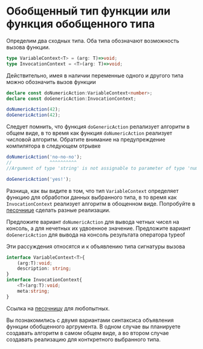 # Обобщенный тип функции или функция обобщенного типа

Определим два сходных типа. Оба типа обозначают возможность вызова функции.

```ts
type VariableContext<T> = (arg: T)=>void;
type InvocationContext = <T>(arg: T)=>void;
```

Действительно, имея в наличии переменные одного и другого типа можно обозначить вызов функции

```ts
declare const doNumericAction:VariableContext<number>;
declare const doGenericAction:InvocationContext;

doNumericAction(42);
doGenericAction(42);
```

Следует помнить, что функция `doGenericAction` релализует алгоритм в общем виде, в то время как функция `doNumericAction` реализует числовой алгоритм. Обратите внимание на предупреждение компилятора в следующем отрывке

```ts
doNumericAction('no-no-no');
//              ^^^^^^^^^^
//Argument of type 'string' is not assignable to parameter of type 'number'.

doGenericAction('yes!');
```

Разница, как вы видите в том, что тип `VariableContext` определяет функцию для обработки данных выбранного типа, в то время как `InvocationContext` реализует алгоритм в обощенном виде. Попробуйте в [песочнице](https://www.typescriptlang.org/play?jsx=0&ssl=10&ssc=1&pln=14&pc=25#code/C4TwDgpgBAaghgJwJZwEYBsIGED2A7YCAD2AB4AVAPigF4oAKRAcwC4pyBKGygNxyQAmAbgCwAKFCQoASTx8AxnGBJ8uAsWC0oFSowSt2XXv2HjxAiPPSJo8-AGdNAnADkArgFsIyeQEF5yvgs8MhomGqEJKR4nqjelKJiFlY2UHZ4jlDOAOIQeN5IfgEqeCyyCkolERqJ5q6eBUWBePQALABMHIk5eY3+zW2dtUn1Xj79JfQA5Hg4ALSzCzhTXeIA9GtQW9s7OwB6B4dH62u++g0EUDgAZlCS0FOOyHhMU1BI9lCzmnD29khMPBhaDAHBQMCIOBeQgIK63e5QGaxbxTAB0ZhGuXy42K+GmIAg9gAhCshEA) сделать разные реализации. 

Предложите вариант `doNumericAction` для вывода четных чисел на консоль, а для нечетных их удвоенное значение.
Предложите вариант `doGenericAction` для вывода на консоль результата оператора typeof

Эти рассуждения относятся и к объявлению типа сигнатуры вызова

```ts
interface VariableContext<T>{
    (arg:T):void;
    description: string;
}
interface InvocationContext{
    <T>(arg:T):void;
    meta:string;
}
```

Ссылка на [песочницу](https://www.typescriptlang.org/play?jsx=0&ssl=9&ssc=1&pln=1&pc=1#code/JYOwLgpgTgZghgYwgAgGpysOAjANhAYQHtwIAPMAHgBUA+AbwFgAoZN5ACgwHMAuagJS8AbkWAATANwt2ycRADOCTAAcwwEr2QKwmEN2nMAvi1CRYiFAEkQohHHUlipCk1bsatLlD6CRYqRl2AFsIMDheHT0DFhNmFnkEXAwUBBIdOSIAOQBXUMwEAEEERxBedEwcfGdICkoQPOxoWkNE5KhU9LBMgHEIEGhgIpKNMps7B1Ga8jBDBOy8weHSjgAWACYBVqI+gYLilY2tlnnc-KGD0Y4AchAiAFo7x6Jr4+YAenfZb++APX+AYCWJ9Cj5FuBkEQYMgwABPFQoa5RUDca7IYAKZB3bpwBQKYDcEBVFBgIjIFQYOChcyQ6FwhHIW6NaDXAB0J2Y4h2-SWlxIN1higAhK9JEA) для любопытных.

Вы познакомились с двумя вариантами синтаксиса объявления функции обобщенного аргрумента. В одном случае вы планируете создавать алгоритм в самом общем виде, а во втором случае создавать реализацию для конткретного выбранного типа.
